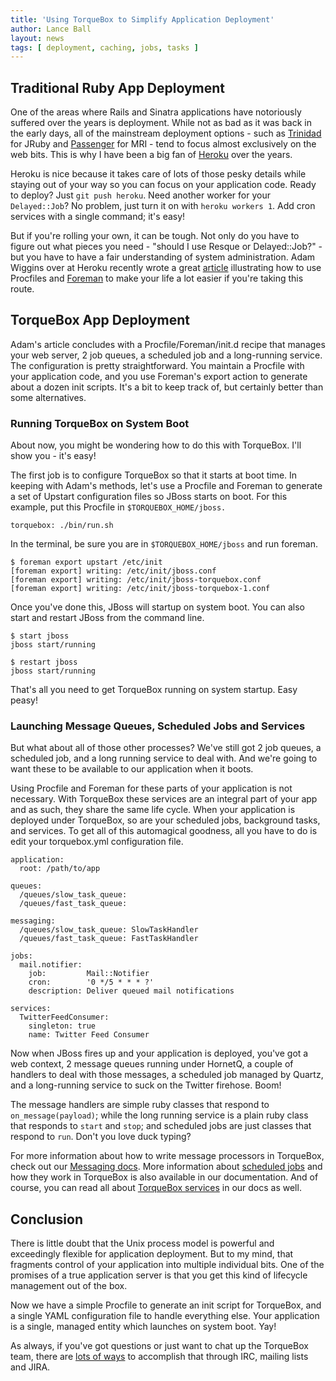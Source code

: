 ```yaml
---
title: 'Using TorqueBox to Simplify Application Deployment'
author: Lance Ball
layout: news
tags: [ deployment, caching, jobs, tasks ]
---
```


[wiggins]: http://adam.heroku.com/past/2011/5/9/applying_the_unix_process_model_to_web_apps/
[passenger]: http://www.modrails.com/
[trinidad]: https://github.com/trinidad/trinidad
[heroku]: http://heroku.com
[foreman]: https://github.com/ddollar/foreman
[messaging]: http://torquebox.org/documentation/1.0.0/messaging.html
[scheduled-jobs]: http://torquebox.org/documentation/1.0.0/scheduled-jobs.html
[services]: http://torquebox.org/documentation/1.0.0/services.html
[community]: http://torquebox.org/community/

## Traditional Ruby App Deployment

One of the areas where Rails and Sinatra applications have notoriously suffered
over the years is deployment. While not as bad as it was back in the early days,
all of the mainstream deployment options - such as [Trinidad][trinidad] for
JRuby and [Passenger][passenger] for MRI - tend to focus almost exclusively on
the web bits.  This is why I have been a big fan of [Heroku][heroku] over the years.

Heroku is nice because it takes care of lots of those pesky details while staying
out of your way so you can focus on your application code.  Ready to deploy?
Just `git push heroku`.  Need another worker for your `Delayed::Job`? No
problem, just turn it on with `heroku workers 1`. Add cron services with a
single command; it's easy!

But if you're rolling your own, it can be tough. Not only do you have to figure
out what pieces you need - "should I use Resque or Delayed::Job?" - but you
have to have a fair understanding of system administration.  Adam Wiggins over
at Heroku recently wrote a great [article][wiggins] illustrating how to use
Procfiles and [Foreman][foreman] to make your life a lot easier if you're taking
this route.


## TorqueBox App Deployment

Adam's article concludes with a Procfile/Foreman/init.d recipe that manages
your web server, 2 job queues, a scheduled job and a long-running service.  The
configuration is pretty straightforward.  You maintain a Procfile with your
application code, and you use Foreman's export action to generate about a dozen
init scripts. It's a bit to keep track of, but certainly better than some
alternatives.  


### Running TorqueBox on System Boot

About now, you might be wondering how to do this with TorqueBox.  I'll show 
you - it's easy!

The first job is to configure TorqueBox so that it starts at boot time.  In
keeping with Adam's methods, let's use a Procfile and Foreman to generate a set
of Upstart configuration files so JBoss starts on boot.  For this example, put
this Procfile in `$TORQUEBOX_HOME/jboss.`

    torquebox: ./bin/run.sh

In the terminal, be sure you are in `$TORQUEBOX_HOME/jboss` and run foreman.

    $ foreman export upstart /etc/init
    [foreman export] writing: /etc/init/jboss.conf
    [foreman export] writing: /etc/init/jboss-torquebox.conf
    [foreman export] writing: /etc/init/jboss-torquebox-1.conf

Once you've done this, JBoss will startup on system boot. You can also start and
restart JBoss from the command line.

    $ start jboss
    jboss start/running

    $ restart jboss
    jboss start/running

That's all you need to get TorqueBox running on system startup.  Easy peasy! 

### Launching Message Queues, Scheduled Jobs and Services

But what about all of those other processes? We've still got 2 job queues,
a scheduled job, and a long running service to deal with.  And we're going 
to want these to be available to our application when it boots.  

Using Procfile and Foreman for these parts of your application is not
necessary.  With TorqueBox these services are an integral part of your app and
as such, they share the same life cycle.  When your application is deployed
under TorqueBox, so are your scheduled jobs, background tasks, and services.
To get all of this automagical goodness, all you have to do is edit your
torquebox.yml configuration file.

    application:
      root: /path/to/app

    queues:
      /queues/slow_task_queue:
      /queues/fast_task_queue:

    messaging:
      /queues/slow_task_queue: SlowTaskHandler
      /queues/fast_task_queue: FastTaskHandler

    jobs:
      mail.notifier:
        job:         Mail::Notifier
        cron:        '0 */5 * * * ?'
        description: Deliver queued mail notifications

    services:
      TwitterFeedConsumer:
        singleton: true
        name: Twitter Feed Consumer
    

Now when JBoss fires up and your application is deployed, you've got a web
context, 2 message queues running under HornetQ, a couple of handlers to deal
with those messages, a scheduled job managed by Quartz, and a long-running
service to suck on the Twitter firehose.  Boom!

The message handlers are simple ruby classes that respond to `on_message(payload)`;
while the long running service is a plain ruby class that responds to `start`
and `stop`; and scheduled jobs are just classes that respond to `run`. Don't you
love duck typing?

For more information about how to write message processors in
TorqueBox, check out our [Messaging docs][messaging].  More information about
[scheduled jobs][scheduled-jobs] and how they work in TorqueBox is also
available in our documentation.  And of course, you can read all about
[TorqueBox services][services] in our docs as well.

## Conclusion

There is little doubt that the Unix process model is powerful and exceedingly
flexible for application deployment.  But to my mind, that fragments control of
your application into multiple individual bits.  One of the promises of a true
application server is that you get this kind of lifecycle management out of the box.

Now we have a simple Procfile to generate an init script for TorqueBox, and a
single YAML configuration file to handle everything else.  Your application is
a single, managed entity which launches on system boot.  Yay!

As always, if you've got questions or just want to chat up the TorqueBox team,
there are [lots of ways][community] to accomplish that through IRC, mailing lists
and JIRA. 

